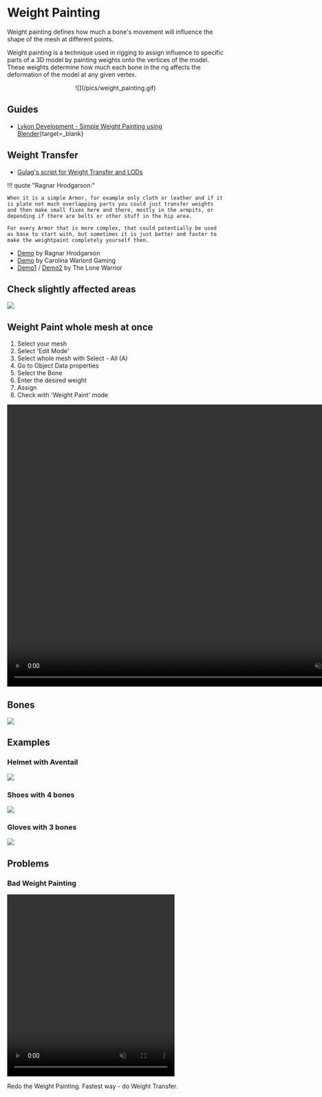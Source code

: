 # Weight Painting

Weight painting defines how much a bone's movement will influence the shape of the mesh at different points.

Weight painting is a technique used in rigging to assign influence to specific parts of a 3D model by painting weights onto the vertices of the model. These weights determine how much each bone in the rig affects the deformation of the model at any given vertex. 

<center>
![](/pics/weight_painting.gif)
</center>


## Guides

* [Lykon Development - Simple Weight Painting using Blender](https://www.youtube.com/watch?v=lW_3gppZ1zo){target=_blank}



## Weight Transfer

* [Gulag's script for Weight Transfer and LODs](/editor/gulags_avto_weightlods_script)

!!! quote "Ragnar Hrodgarson:"

    When it is a simple Armor, for example only cloth or leather and if it is plate not much overlapping parts you could just transfer weights and then make small fixes here and there, mostly in the armpits, or depending if there are belts or other stuff in the hip area.

    For every Armor that is more complex, that could potentially be used as base to start with, but sometimes it is just better and faster to make the weightpaint completely yourself then.

- [Demo](https://drive.google.com/file/d/1_-RlnK4JJmhdvSDamxk27026R1Ksx00a/view) by Ragnar Hrodgarson
- [Demo](https://youtu.be/j8EPTSVhaY8?list=PLjnD9iTZKI9yWnn10FcHImWeYbqbqLIbg&t=503) by Carolina Warlord Gaming
- [Demo1](https://youtu.be/hTCutq0kPJk?t=236) / [Demo2](https://youtu.be/WueD_-nPQ-4?t=20)  by The Lone Warrior


## Check slightly affected areas

![](/pics/2405220825.png)


## Weight Paint whole mesh at once

1. Select your mesh
2. Select 'Edit Mode'
3. Select whole mesh with Select - All (A)
4. Go to Object Data properties
5. Select the Bone
6. Enter the desired weight
7. Assign
8. Check with 'Weight Paint' mode

<center>
<video width="843" height="654" controls autoplay loop muted>
    <source src="/pics/weight_paint_whole_mesh_at_once.webm" type="video/webm">
    Your browser does not support the video tag.
</video>
</center>

## Bones

![](/pics/2509061900.png)

## Examples

### Helmet with Aventail

![](/pics/2408301900.png)

### Shoes with 4 bones

![](/pics/2408301902.png)

### Gloves with 3 bones

![](/pics/2408301906.png)


## Problems

### Bad Weight Painting

<video width="389" height="422" controls autoplay loop muted>
    <source src="/pics/2410102105.webm" type="video/webm">
    Your browser does not support the video tag.
</video>

Redo the Weight Painting. Fastest way - do Weight Transfer.
